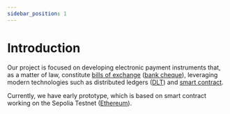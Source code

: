 ```yaml
---
sidebar_position: 1
---
```


# Introduction 

Our project is focused on developing electronic payment instruments that, as a matter of law, constitute [bills of exchange]() ([bank cheque](https://en.wikipedia.org/wiki/Banker%27s_draft)), leveraging modern technologies such as distributed ledgers ([DLT](https://en.wikipedia.org/wiki/Distributed_ledger)) and [smart contract](https://en.wikipedia.org/wiki/Smart_contract).

Currently, we have early prototype, which is based on smart contract working on the Sepolia Testnet ([Ethereum](https://ethereum.org/)).
